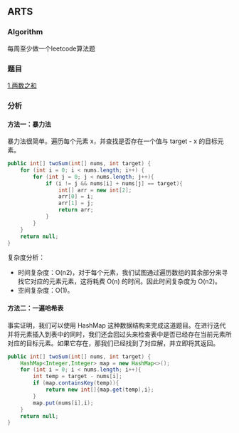 ## ARTS

### Algorithm
每周至少做一个leetcode算法题
### 题目
[1.两数之和](https://leetcode-cn.com/problems/two-sum/)
### 分析

#### 方法一：暴力法

暴力法很简单。遍历每个元素 x，并查找是否存在一个值与 target - x 的目标元素。

```java
public int[] twoSum(int[] nums, int target) {
    for (int i = 0; i < nums.length; i++) {
        for (int j = 0; j < nums.length; j++){
            if (i != j && nums[i] + nums[j] == target){
                int[] arr = new int[2];
                arr[0] = i;
                arr[1] = j;
                return arr;
            }
        }
    }
    return null;
}
```

复杂度分析：

* 时间复杂度：O(n2)，对于每个元素，我们试图通过遍历数组的其余部分来寻找它对应的元素元素，这将耗费 O(n) 的时间。因此时间复杂度为 O(n2)。
* 空间复杂度：O(1)。

#### 方法二：一遍哈希表

事实证明，我们可以使用 HashMap 这种数据结构来完成这道题目。在进行迭代并将元素插入到表中的同时，我们还会回过头来检查表中是否已经存在当前元素所对应的目标元素。如果它存在，那我们已经找到了对应解，并立即将其返回。

```java
public int[] twoSum(int[] nums, int target) {
    HashMap<Integer,Integer> map = new HashMap<>();
    for (int i = 0; i < nums.length; i++){
        int temp = target - nums[i];
        if (map.containsKey(temp)){
            return new int[]{map.get(temp),i};
        }
        map.put(nums[i],i);
    }
    return null;
}
```
